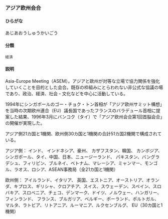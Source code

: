 <div style="display:none;">

## [あ行](securities-terms?id=あ行)

</div>

### アジア欧州会合

#### ひらがな

あじあおうしゅうかいごう

#### 分類

`経済`

#### 説明

Asia-Europe Meeting（ASEM）。アジアと欧州が対等な立場で協力関係を強化していくことを目的とした会合。既存の枠組みにとらわれない非公式な協議の場であり、政治、経済、社会・文化などを中心に活動している。 
 
1994年にシンガポールのゴー・チョク・トン首相が「アジア欧州サミット構想」を当時の次期欧州連合（EU）議長国であったフランスのバラデュール首相に提案した結果、1996年3月にバンコク（タイ）で「アジア欧州会合第1回首脳会合」の開催が実現した。 
 
アジア側21カ国と1機関、欧州側30カ国と1機関の合計51カ国2機関で構成されている。 
 
アジア側： インド、 インドネシア、豪州、 カザフスタン、韓国、 カンボジア、シンガポール、タイ、中国、日本、ニュージーランド、 パキスタン、バングラデシュ、フィリピン、ブルネイ、ベトナム、マレーシア、ミャンマー、モンゴル、ラオス、ロシア、ASEAN事務局（全21カ国と1機関） 
 
欧州側： アイルランド、イタリア、 英国、エストニア、オーストリア、オランダ、キプロス、ギリシャ、クロアチア、スイス、スウェーデン、スペイン、スロバキア、スロベニア、チェコ、デンマーク、ドイツ、ノルウェー、ハンガリー、フィンランド、 フランス、ブルガリア、ベルギー、ポーランド、ポルトガル、マルタ、ラトビア、リトアニア、ルーマニア、ルクセンブルグ、 EU（30カ国と1機関）

<div style="display:none;">

## [か行](securities-terms?id=か行)
## [さ行](securities-terms?id=さ行)
## [た行](securities-terms?id=た行)
## [な行](securities-terms?id=な行)
## [は行](securities-terms?id=は行)
## [ま行](securities-terms?id=ま行)
## [や行](securities-terms?id=や行)
## [ら行](securities-terms?id=ら行)
## [わ行](securities-terms?id=わ行)
## [英数字・記号](securities-terms?id=英数字・記号)

</div>

